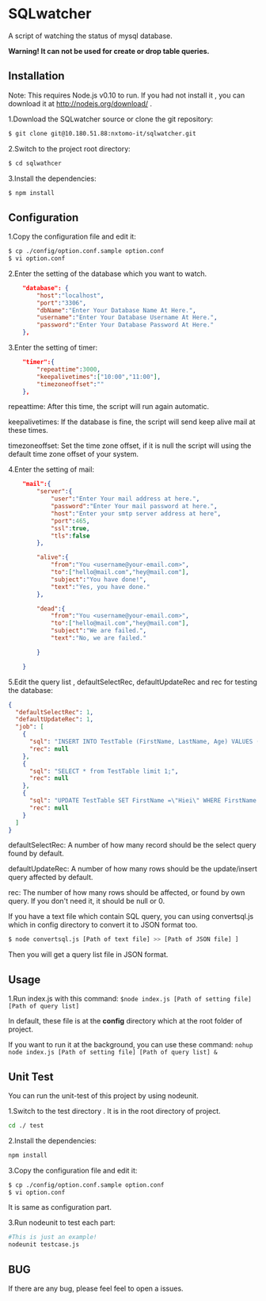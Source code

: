 SQLwatcher
======
A script of watching the status of mysql database.

**Warning! It can not be used for create or drop table queries.**

Installation
---
Note: This requires Node.js v0.10 to run. If you had not install it , you can download it at http://nodejs.org/download/ . 

1.Download the SQLwatcher source or clone the git repository:
```bash
$ git clone git@10.180.51.88:nxtomo-it/sqlwatcher.git
```

2.Switch to the project root directory:
```bash
$ cd sqlwathcer
```
3.Install the dependencies: 
```bash
$ npm install
```

Configuration
---
1.Copy the configuration file and edit it: 
```bash
$ cp ./config/option.conf.sample option.conf 
$ vi option.conf
```

2.Enter the setting of the database which you want to watch.
```json
    "database": {
        "host":"localhost",
        "port":"3306",
        "dbName":"Enter Your Database Name At Here.",
        "username":"Enter Your Database Username At Here.",
        "password":"Enter Your Database Password At Here."
    },
```
3.Enter the setting of timer: 
```json
    "timer":{
        "repeattime":3000,  
        "keepalivetimes":["10:00","11:00"],
        "timezoneoffset":""
    },

```

repeattime: After this time, the script will run again automatic.

keepalivetimes: If the database is fine, the script will send keep alive 
mail at these times.

timezoneoffset: Set the time zone offset, if it is null the script will using the default time zone offset of your system.

4.Enter the setting of mail: 
```json
    "mail":{
        "server":{
            "user":"Enter Your mail address at here.",
            "password":"Enter Your mail password at here.",
            "host":"Enter your smtp server address at here",
            "port":465,
            "ssl":true,
            "tls":false
        },

        "alive":{
            "from":"You <username@your-email.com>",
            "to":["hello@mail.com","hey@mail.com"],
            "subject":"You have done!",
            "text":"Yes, you have done."
        },

        "dead":{
            "from":"You <username@your-email.com>",
            "to":["hello@mail.com","hey@mail.com"],
            "subject":"We are failed.",
            "text":"No, we are failed."

        }

    }
```

5.Edit the query list ,  defaultSelectRec, defaultUpdateRec and rec for testing the database:
```json
{
  "defaultSelectRec": 1,
  "defaultUpdateRec": 1,
  "job": [
    {   
      "sql": "INSERT INTO TestTable (FirstName, LastName, Age) VALUES (\"Sardo\", \"Ip\", \"21\");",
      "rec": null
    },  
    {   
      "sql": "SELECT * from TestTable limit 1;",
      "rec": null
    },  
    {   
      "sql": "UPDATE TestTable SET FirstName =\"Hiei\" WHERE FirstName = \"Sardo\";",
      "rec": null
    }   
  ]
}
```
defaultSelectRec: A number of  how many record should be the select query found by default.

defaultUpdateRec: A number of  how many rows should be the update/insert query affected by default.

rec: The number of how many rows should be affected, or found by own query. If you don't need it, it should be null or 0.

If you have a text file which contain SQL query, you can using  convertsql.js which in config directory to convert it to JSON format too. 

```bash
$ node convertsql.js [Path of text file] >> [Path of JSON file] ]
```
Then you will get a query list file in JSON format.

Usage
---
1.Run index.js with this command: 
`$node index.js [Path of setting file] [Path of query list]`

In default, these file is at the **config** directory which at the root folder of project.

If you want to run it at the background, you can use these command:
`nohup node index.js [Path of setting file] [Path of query list] &`


Unit Test
---
You can run the unit-test of this project by using nodeunit.

1.Switch to the test directory . It is in the root directory of project. 
```bash
cd ./ test
```

2.Install the dependencies:
```bash
npm install
```

3.Copy the configuration file and edit it: 
```bash
$ cp ./config/option.conf.sample option.conf
$ vi option.conf
```

It is same as configuration part.

3.Run nodeunit to test each part:
```bash
#This is just an example!
nodeunit testcase.js
``` 

BUG
---
If there are any bug, please feel feel to open a issues.


